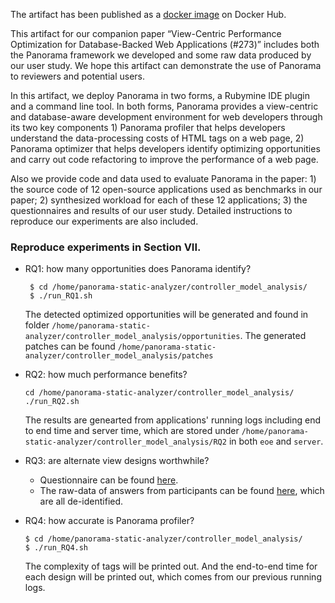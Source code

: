 
The artifact has been published as a [docker image](https://cloud.docker.com/u/panorama/repository/docker/panorama/chrome) on Docker Hub.

This artifact for our companion paper “View-Centric Performance Optimization for
Database-Backed Web Applications (#273)” includes both the Panorama framework we developed and some raw data produced by our user study. We hope this artifact can demonstrate the use of Panorama to reviewers and potential users.

In this artifact, we deploy Panorama in two forms, a Rubymine IDE plugin and a command line tool. In both forms, Panorama provides a view-centric and database-aware development environment for web developers through its two key components 1) Panorama profiler that helps developers understand the data-processing costs of HTML tags on a web page, 2) Panorama optimizer that helps developers identify optimizing opportunities and carry out code refactoring to improve the performance of a web page.  

Also we provide code and data used to evaluate Panorama in the paper: 1) the source code of 12 open-source applications used as benchmarks in our paper; 2) synthesized workload for each of these 12 applications; 3) the questionnaires and results of our user study. Detailed instructions to reproduce our experiments are also included.

### Reproduce experiments in Section VII.
* RQ1: how many opportunities does Panorama identify?
	```
	 $ cd /home/panorama-static-analyzer/controller_model_analysis/
	 $ ./run_RQ1.sh
	 ```
	The detected optimized opportunities will be generated and found in folder ```/home/panorama-static-analyzer/controller_model_analysis/opportunities```.
	The generated patches can be found ```/home/panorama-static-analyzer/controller_model_analysis/patches```

* RQ2: how much performance benefits?
	 ```
	 cd /home/panorama-static-analyzer/controller_model_analysis/
	 ./run_RQ2.sh
	 ```
	 The results are genearted from applications' running logs including end to end time and server time, which are stored under   ```/home/panorama-static-analyzer/controller_model_analysis/RQ2``` in both ```eoe``` and ```server```.


* RQ3: are alternate view designs worthwhile?<br/>
  * Questionnaire can be found [here](https://uchicago.co1.qualtrics.com/jfe/preview/SV_3HNaVHXVyhsdDZr?Q_SurveyVersionID=&Q_CHL=preview).<br/>
  * The raw-data of answers from participants can be found [here](https://docs.google.com/spreadsheets/d/1EAq7ZhROnu2BCQkXYpV9XcrYSkna5FVxy2-WgOg5r2M/edit?usp=sharing), which are all de-identified. 

* RQ4: how accurate is Panorama profiler?
	 ```
	 $ cd /home/panorama-static-analyzer/controller_model_analysis/
	 $ ./run_RQ4.sh
	 ```
	 The complexity of tags will be printed out. And the end-to-end time for each design will be printed out, which comes from our previous running logs. 
